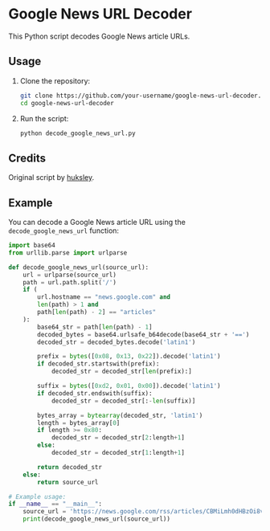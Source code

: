 # Google News URL Decoder

This Python script decodes Google News article URLs. 

## Usage

1. Clone the repository:
    ```sh
    git clone https://github.com/your-username/google-news-url-decoder.git
    cd google-news-url-decoder
    ```

2. Run the script:
    ```sh
    python decode_google_news_url.py
    ```

## Credits

Original script by [huksley](https://gist.github.com/huksley/bc3cb046157a99cd9d1517b32f91a99e).

## Example

You can decode a Google News article URL using the `decode_google_news_url` function:

```python
import base64
from urllib.parse import urlparse

def decode_google_news_url(source_url):
    url = urlparse(source_url)
    path = url.path.split('/')
    if (
        url.hostname == "news.google.com" and
        len(path) > 1 and
        path[len(path) - 2] == "articles"
    ):
        base64_str = path[len(path) - 1]
        decoded_bytes = base64.urlsafe_b64decode(base64_str + '==')
        decoded_str = decoded_bytes.decode('latin1')

        prefix = bytes([0x08, 0x13, 0x22]).decode('latin1')
        if decoded_str.startswith(prefix):
            decoded_str = decoded_str[len(prefix):]

        suffix = bytes([0xd2, 0x01, 0x00]).decode('latin1')
        if decoded_str.endswith(suffix):
            decoded_str = decoded_str[:-len(suffix)]

        bytes_array = bytearray(decoded_str, 'latin1')
        length = bytes_array[0]
        if length >= 0x80:
            decoded_str = decoded_str[2:length+1]
        else:
            decoded_str = decoded_str[1:length+1]

        return decoded_str
    else:
        return source_url

# Example usage:
if __name__ == "__main__":
    source_url = 'https://news.google.com/rss/articles/CBMiLmh0dHBzOi8vd3d3LmJiYy5jb20vbmV3cy9hcnRpY2xlcy9jampqbnhkdjE4OG_SATJodHRwczovL3d3dy5iYmMuY29tL25ld3MvYXJ0aWNsZXMvY2pqam54ZHYxODhvLmFtcA?oc=5'
    print(decode_google_news_url(source_url))

